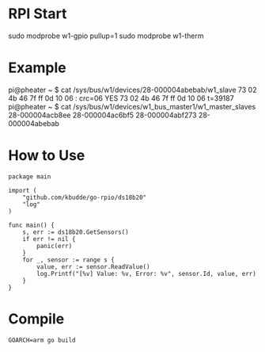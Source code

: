 # RPI Start
sudo modprobe w1-gpio pullup=1
sudo modprobe w1-therm

# Example
pi@pheater ~ $ cat /sys/bus/w1/devices/28-000004abebab/w1_slave 
73 02 4b 46 7f ff 0d 10 06 : crc=06 YES
73 02 4b 46 7f ff 0d 10 06 t=39187
pi@pheater ~ $ cat /sys/bus/w1/devices/w1_bus_master1/w1_master_slaves
28-000004acb8ee
28-000004ac6bf5
28-000004abf273
28-000004abebab


# How to Use

    package main

    import (
        "github.com/kbudde/go-rpio/ds18b20"
        "log"
    )

    func main() {
        s, err := ds18b20.GetSensors()
        if err != nil {
            panic(err)
        }
        for _, sensor := range s {
            value, err := sensor.ReadValue()
            log.Printf("[%v] Value: %v, Error: %v", sensor.Id, value, err)
        }
    }


# Compile

    GOARCH=arm go build